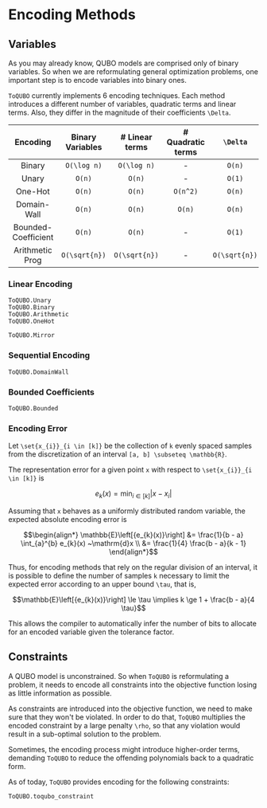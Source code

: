 # Encoding Methods

## Variables

As you may already know, QUBO models are comprised only of binary variables.
So when we are reformulating general optimization problems, one important step is to encode variables into binary ones. 

`ToQUBO` currently implements 6 encoding techniques.
Each method introduces a different number of variables, quadratic terms and linear terms.
Also, they differ in the magnitude of their coefficients ``\Delta``.

| Encoding              | Binary Variables   | # Linear terms   | # Quadratic terms   | ``\Delta``       |
|:---------------------:|:------------------:|:----------------:|:-------------------:|:----------------:|
| Binary                |  ``O(\log n)``     |  ``O(\log n)``   |      -              | ``O(n)``         |
| Unary                 |    ``O(n)``        |    ``O(n)``      |      -              | ``O(1)``         |
| One-Hot               |    ``O(n)``        |    ``O(n)``      |      ``O(n^2)``     | ``O(n)``         |
| Domain-Wall           |    ``O(n)``        |    ``O(n)``      |      ``O(n)``       | ``O(n)``         |
| Bounded-Coefficient   |    ``O(n)``        |    ``O(n)``      |       -             | ``O(1)``         |
| Arithmetic Prog       |  ``O(\sqrt{n})``   |  ``O(\sqrt{n})`` |       -             | ``O(\sqrt{n})``  |

### Linear Encoding
```@docs
ToQUBO.Unary
ToQUBO.Binary
ToQUBO.Arithmetic
ToQUBO.OneHot
```

```@docs
ToQUBO.Mirror
```

### Sequential Encoding
```@docs
ToQUBO.DomainWall
```

### Bounded Coefficients
```@docs
ToQUBO.Bounded
```

### Encoding Error
Let ``\set{x_{i}}_{i \in [k]}`` be the collection of ``k`` evenly spaced samples from the discretization of an interval ``[a, b] \subseteq \mathbb{R}``.

The representation error for a given point ``x`` with respect to ``\set{x_{i}}_{i \in [k]}`` is

```math
e_{k}(x) = \min_{i \in [k]} \left|x - x_{i}\right|
```

Assuming that ``x`` behaves as a uniformly distributed random variable, the expected absolute encoding error is

```math
\begin{align*}
\mathbb{E}\left[{e_{k}(x)}\right] &= \frac{1}{b - a} \int_{a}^{b} e_{k}(x) ~\mathrm{d}x \\
                              &= \frac{1}{4} \frac{b - a}{k - 1}
\end{align*}
```

Thus, for encoding methods that rely on the regular division of an interval, it is possible to define the number of samples ``k`` necessary to limit the expected error according to an upper bound ``\tau``, that is,

```math
\mathbb{E}\left[{e_{k}(x)}\right] \le \tau \implies k \ge 1 + \frac{b - a}{4 \tau}
```

This allows the compiler to automatically infer the number of bits to allocate for an encoded variable given the tolerance factor.

## Constraints

A QUBO model is unconstrained. So when `ToQUBO` is reformulating a problem, it needs to encode all constraints into the objective function losing as little information as possible.

As constraints are introduced into the objective function, we need to make sure that they won't be violated.
In order to do that, `ToQUBO` multiplies the encoded constraint by a large penalty ``\rho``, so that any violation would result in a sub-optimal solution to the problem.

Sometimes, the encoding process might introduce higher-order terms, demanding `ToQUBO` to reduce the offending polynomials back to a quadratic form. 

As of today, `ToQUBO` provides encoding for the following constraints:

```@docs
ToQUBO.toqubo_constraint
```

